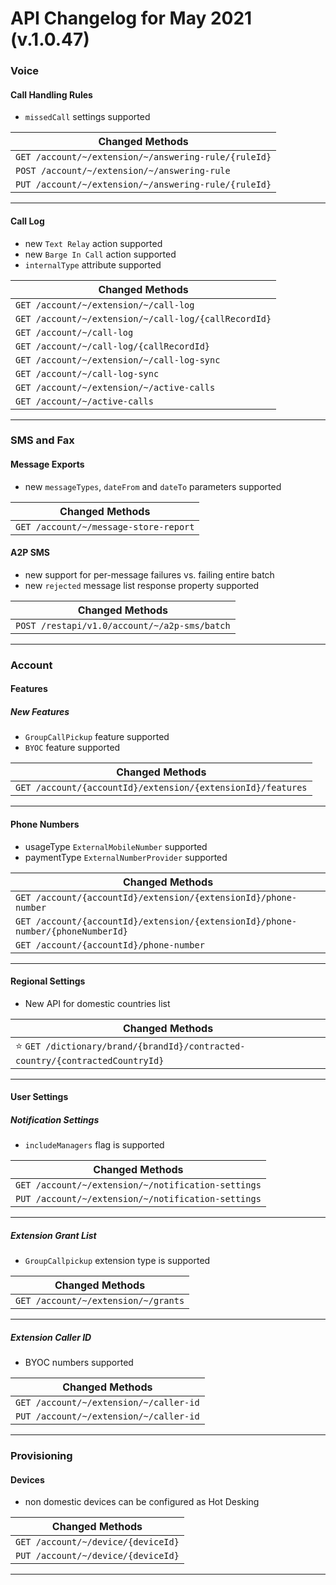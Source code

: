 # API Changelog for May 2021 (v.1.0.47)

### Voice 

#### Call Handling Rules

* `missedCall` settings supported

|Changed Methods|
|-----------|
| `GET /account/~/extension/~/answering-rule/{ruleId}`|
| `POST /account/~/extension/~/answering-rule`|
| `PUT /account/~/extension/~/answering-rule/{ruleId}`|

---

#### Call Log

* new `Text Relay` action supported
* new `Barge In Call` action supported
* `internalType` attribute supported

|Changed Methods|
|-----------|
| `GET /account/~/extension/~/call-log`|
| `GET /account/~/extension/~/call-log/{callRecordId}`|
| `GET /account/~/call-log`|
| `GET /account/~/call-log/{callRecordId}`|
| `GET /account/~/extension/~/call-log-sync`|
| `GET /account/~/call-log-sync`|
| `GET /account/~/extension/~/active-calls`|
| `GET /account/~/active-calls`|

---

### SMS and Fax

#### Message Exports

* new `messageTypes`, `dateFrom` and `dateTo` parameters supported

|Changed Methods|
|-----------|
| `GET /account/~/message-store-report`|

#### A2P SMS

* new support for per-message failures vs. failing entire batch
* new `rejected` message list response property supported

|Changed Methods|
|-----------|
| `POST /restapi/v1.0/account/~/a2p-sms/batch`|

---

### Account 

#### Features

##### New Features 

* `GroupCallPickup` feature supported
* `BYOC` feature supported

|Changed Methods|
|-----------|
|`GET /account/{accountId}/extension/{extensionId}/features`|

---

#### Phone Numbers 

* usageType `ExternalMobileNumber` supported
* paymentType `ExternalNumberProvider` supported

|Changed Methods|
|-----------|
|`GET /account/{accountId}/extension/{extensionId}/phone-number`|
|`GET /account/{accountId}/extension/{extensionId}/phone-number/{phoneNumberId}`|
|`GET /account/{accountId}/phone-number`|

---

#### Regional Settings

* New API for domestic countries list

|Changed Methods|
|-----------|
|⭐️ `GET /dictionary/brand/{brandId}/contracted-country/{contractedCountryId}`|

---

#### User Settings

##### Notification Settings

* `includeManagers` flag is supported

|Changed Methods|
|-----------|
| `GET /account/~/extension/~/notification-settings`|
| `PUT /account/~/extension/~/notification-settings`|

---

##### Extension Grant List

* `GroupCallpickup` extension type is supported

|Changed Methods|
|-----------|
| `GET /account/~/extension/~/grants`|

---

##### Extension Caller ID

* BYOC numbers supported

|Changed Methods|
|-----------|
| `GET /account/~/extension/~/caller-id`|
| `PUT /account/~/extension/~/caller-id`|


---

### Provisioning

#### Devices

* non domestic devices can be configured as Hot Desking

|Changed Methods|
|-----------|
| `GET /account/~/device/{deviceId}`|
| `PUT /account/~/device/{deviceId}`|

---
